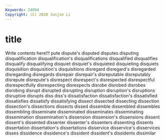 ```yaml
---
Keywords: 24094
Copyright: (C) 2020 Junjie Li
---
```


# title

Write contents here!!!
pute 
dispute's 
disputed 
disputes 
disputing 
disqualification 
disqualification's
disqualifications 
disqualified 
disqualifies 
disqualify 
disqualifying 
disquiet 
disquiet's 
disquieted 
disquieting 
disquiets
disquisition 
disquisition's 
disquisitions 
disregard 
disregard's 
disregarded 
disregarding 
disregards 
disrepair 
disrepair's
disreputable 
disreputably 
disrepute 
disrepute's 
disrespect 
disrespect's 
disrespected 
disrespectful 
disrespectfully 
disrespecting
disrespects 
disrobe 
disrobed 
disrobes 
disrobing 
disrupt 
disrupted 
disrupting 
disruption 
disruption's
disruptions 
disruptive 
disrupts 
diss 
diss's 
dissatisfaction 
dissatisfaction's 
dissatisfied 
dissatisfies 
dissatisfy
dissatisfying 
dissect 
dissected 
dissecting 
dissection 
dissection's 
dissections 
dissects 
dissed 
dissemble
dissembled 
dissembles 
dissembling 
disseminate 
disseminated 
disseminates 
disseminating 
dissemination 
dissemination's 
dissension
dissension's 
dissensions 
dissent 
dissent's 
dissented 
dissenter 
dissenter's 
dissenters 
dissenting 
dissents
dissertation 
dissertation's 
dissertations 
disservice 
disservice's 
disservices 
disses 
dissidence 
dissidence's 
dissident
dissident's 
dissidents 
dissimilar 
